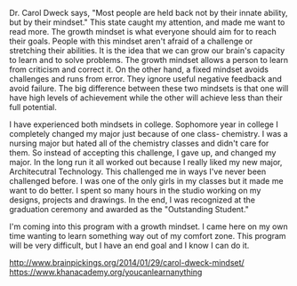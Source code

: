 Dr. Carol Dweck says, "Most people are held back not by their innate ability, but by their mindset." This state caught my attention, and made me want to read more. The growth mindset is what everyone should aim for to reach their goals. People with this mindset aren't afraid of a challenge or stretching their abilities. It is the idea that we can grow our brain's capacity to learn and to solve problems. The growth mindset allows a person to learn from criticism and correct it. On the other hand, a fixed mindset avoids challenges and runs from error. They ignore useful negative feedback and avoid failure. The big difference between these two mindsets is that one will have high levels of achievement while the other will achieve less than their full potential.

I have experienced both mindsets in college. Sophomore year in college I completely changed my major just because of one class- chemistry. I was a nursing major but hated all of the chemistry classes and didn't care for them. So instead of accepting this challenge, I gave up, and changed my major. In the long run it all worked out because I really liked my new major, Architecutral Technology. This challenged me in ways I've never been challenged before. I was one of the only girls in my classes but it made me want to do better. I spent so many hours in the studio working on my designs, projects and drawings. In the end, I was recognized at the graduation ceremony and awarded as the "Outstanding Student."

I'm coming into this program with a growth mindset. I came here on my own time wanting to learn something way out of my comfort zone. This program will be very difficult, but I have an end goal and I know I can do it.




http://www.brainpickings.org/2014/01/29/carol-dweck-mindset/
https://www.khanacademy.org/youcanlearnanything
